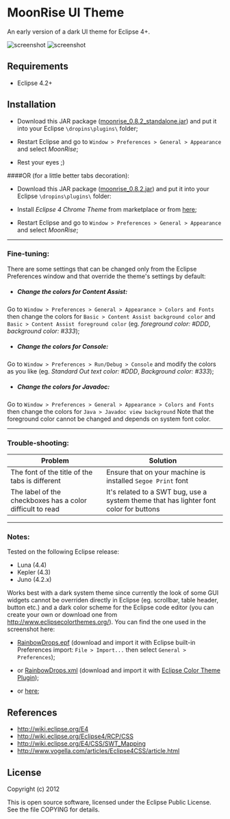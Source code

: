 MoonRise UI Theme
=================

An early version of a dark UI theme for Eclipse 4+.

![screenshot](https://raw.github.com/guari/eclipse-ui-theme/master/com.github.eclipseuitheme.themes/screenshot/screenshot-ubuntu_v0.8.2.png)
![screenshot](https://raw.github.com/guari/eclipse-ui-theme/master/com.github.eclipseuitheme.themes/screenshot/screenshot-windows_v0.8.2.png)

Requirements
------------

* Eclipse 4.2+

Installation
------------

* Download this JAR package ([moonrise_0.8.2_standalone.jar](https://github.com/guari/eclipse-ui-theme/blob/master/com.github.eclipseuitheme.themes/bin/com.github.eclipseuitheme.moonrise_0.8.2_standalone.jar?raw=true)) and put it into your Eclipse ```\dropins\plugins\``` folder;

* Restart Eclipse and go to ```Window > Preferences > General > Appearance``` and select *MoonRise*;

* Rest your eyes ;)

####OR (for a little better tabs decoration):

* Download this JAR package ([moonrise_0.8.2.jar](https://github.com/guari/eclipse-ui-theme/blob/master/com.github.eclipseuitheme.themes/bin/com.github.eclipseuitheme.moonrise_0.8.2.jar?raw=true)) and put it into your Eclipse ```\dropins\plugins\``` folder:

* Install *Eclipse 4 Chrome Theme* from marketplace or from [here](https://github.com/jeeeyul/eclipse-themes);

* Restart Eclipse and go to ```Window > Preferences > General > Appearance``` and select *MoonRise*;

- - -
### Fine-tuning:

There are some settings that can be changed only from the Eclipse Preferences window and that override the theme's settings by default:

* ##### Change the colors for Content Assist:
Go to ```Window > Preferences > General > Appearance > Colors and Fonts``` then change the colors for ```Basic > Content Assist background color``` and ```Basic > Content Assist foreground color```
(eg. *foreground color: #DDD*, *background color: #333*);

* ##### Change the colors for Console:
Go to ```Window > Preferences > Run/Debug > Console``` and modify the colors as you like
(eg. *Standard Out text color: #DDD*, *Background color: #333*);

* ##### Change the colors for Javadoc:
Go to ```Window > Preferences > General > Appearance > Colors and Fonts``` then change the colors for ```Java > Javadoc view background```
Note that the foreground color cannot be changed and depends on system font color.

- - -
### Trouble-shooting:

| Problem | Solution |
| ------- | -------- |
| The font of the title of the tabs is different | Ensure that on your machine is installed ```Segoe Print``` font |
| The label of the checkboxes has a color difficult to read | It's related to a SWT bug, use a system theme that has lighter font color for buttons |

- - -
### Notes:

Tested on the following Eclipse release:

* Luna (4.4)
* Kepler (4.3)
* Juno (4.2.x)

Works best with a dark system theme since currently the look of some GUI widgets cannot be overriden directly in Eclipse (eg. scrollbar, table header, button etc.) and a dark color scheme for the Eclipse code editor (you can create your own or download one from http://www.eclipsecolorthemes.org/).
You can find the one used in the screenshot here:

* [RainbowDrops.epf](https://github.com/guari/eclipse-ui-theme/blob/master/com.github.eclipseuitheme.themes/bin/color-scheme/RainbowDrops.epf?raw=true) (download and import it with Eclipse built-in Preferences import: ```File > Import...``` then select ```General > Preferences```);

* or [RainbowDrops.xml](https://github.com/guari/eclipse-ui-theme/blob/master/com.github.eclipseuitheme.themes/bin/color-scheme/RainbowDrops.xml?raw=true) (download and import it with [Eclipse Color Theme Plugin](http://eclipsecolorthemes.org/?view=plugin));

* or [here](http://eclipsecolorthemes.org/?view=theme&id=20025);

References
----------

* http://wiki.eclipse.org/E4
* http://wiki.eclipse.org/Eclipse4/RCP/CSS
* http://wiki.eclipse.org/E4/CSS/SWT_Mapping
* http://www.vogella.com/articles/Eclipse4CSS/article.html

License
-------

Copyright (c) 2012

This is open source software, licensed under the Eclipse Public License. See the file COPYING for details.
